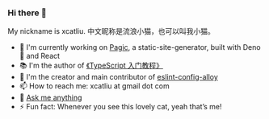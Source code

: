 ### Hi there 👋

My nickname is xcatliu. 中文昵称是流浪小猫，也可以叫我小猫。

- 🔭 I'm currently working on [Pagic](https://github.com/xcatliu/pagic), a static-site-generator, built with Deno 🦕 and React
- 📚 I'm the author of [《TypeScript 入门教程》](https://github.com/xcatliu/typescript-tutorial)
- 👯 I'm the creator and main contributor of [eslint-config-alloy](https://github.com/AlloyTeam/eslint-config-alloy)
- 📫 How to reach me: xcatliu at gmail dot com
- 💬 [Ask me anything](https://github.com/xcatliu/xcatliu/issues)
- ⚡ Fun fact: Whenever you see this lovely cat, yeah that’s me!
